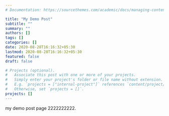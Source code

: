 ```yaml
---
# Documentation: https://sourcethemes.com/academic/docs/managing-content/

title: "My Demo Post"
subtitle: ""
summary: ""
authors: []
tags: []
categories: []
date: 2020-08-28T16:16:32+05:30
lastmod: 2020-08-28T16:16:32+05:30
featured: false
draft: false

# Projects (optional).
#   Associate this post with one or more of your projects.
#   Simply enter your project's folder or file name without extension.
#   E.g. `projects = ["internal-project"]` references `content/project/deep-learning/index.md`.
#   Otherwise, set `projects = []`.
projects: []
---
```

my demo post page 2222222222. 